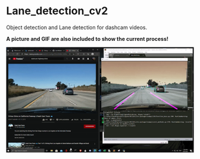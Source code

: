 # Lane_detection_cv2
Object detection and Lane detection for dashcam videos.

__A picture and GIF are also included to show the current process!__

<img src="https://raw.githubusercontent.com/LeonWolber/Lane_Detection_cv2/master/lane_detector.gif" width="600px">

